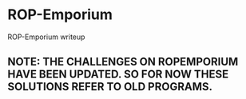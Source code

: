 # ROP-Emporium
ROP-Emporium writeup

## NOTE: THE CHALLENGES ON ROPEMPORIUM HAVE BEEN UPDATED. SO FOR NOW THESE SOLUTIONS REFER TO OLD PROGRAMS.
